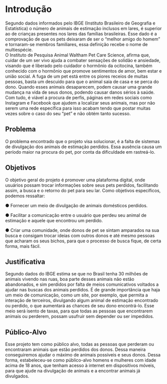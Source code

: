# Introdução

Segundo dados informados pelo IBGE (Instituto Brasileiro de Geografia e Estatística) o número de animais de estimação inclusos em lares, é superior ao de crianças presentes nos lares das famílias brasileiras. Esse dado é a comprovação de que os pets deixaram de ser o “melhor amigo do homem” e tornaram-se membros familiares, essa definição recebe o nome de multiespécie.  
O Instituto de Pesquisa Animal Waltham Pet Care Science, afirma que, cuidar de um ser vivo ajuda a combater sensações de solidão e ansiedade, visando que é liberado pelo cuidador o hormônio da ocitocina, também conhecido com o hormônio que promove sentimentos de amor, bem estar e união social.
A fuga de um pet está entre os piores receios de muitas pessoas, basta um descuido para que o animal saia de casa e se perca do dono. Quando esses animais desaparecem, podem causar uma grande mudança na vida de seus donos, podendo causar danos sérios à saúde. 
Com tudo, é viável a procura de perfis, páginas em redes sociais como Instagram e Facebook que ajudem a localizar seus animais, mas por não serem uma rede específica para isso acabam tendo que postar muitas vezes sobre o caso do seu “pet” e não obtém tanto sucesso.


## Problema

O problema encontrado que o projeto visa solucionar, é a falta de sistemas de divulgação dos animais de estimação perdidos. Essa ausência causa um período maior na procura do pet, por conta da dificuldade em rastreá-lo. 

## Objetivos

O objetivo geral do projeto é promover uma plataforma digital, onde usuários possam trocar informações sobre seus pets perdidos, facilitando assim, a busca e o retorno do pet para seu lar. 
Como objetivos específicos, podemos ressaltar: 

● Fornecer um meio de divulgação de animais domésticos perdidos. 

● Facilitar a comunicação entre o usuário que perdeu seu animal de estimação e aquele que encontrou um perdido.	

● Criar uma comunidade, onde donos de pet se sintam amparados na sua busca e consigam trocar ideias com outros donos e até mesmo pessoas que acharam os seus bichos, para que o processo de busca fique, de certa forma, mais fácil. 


## Justificativa

Segundo dados do IBGE estima se que no Brasil tenha 30 milhões de animais vivendo nas ruas, boa parte desses animais não estão abandonados, e sim perdidos por falta de meios comunicativos voltados a ajudar nas buscas dos animais perdidos. 
É de grande importância que haja um meio de comunicação, como um site, por exemplo, que permita a interação de terceiros, divulgando algum animal de estimação encontrado ou perdido, o que aumentará as chances de seu dono encontrá-lo. Esse meio será isento de taxas, para que todas as pessoas que encontrarem animais ou perderem, possam usufruir sem depender ou ser impedidos.


## Público-Alvo

Esse projeto tem como público alvo, todas as pessoas que perderam ou encontraram animais que estão perdidos dos donos.  Dessa maneira conseguiremos ajudar o máximo de animais possíveis e seus donos. 
Dessa forma, estabeleceu-se como público-alvo homens e mulheres com idade acima de 18 anos, que tenham acesso à internet em dispositivos móveis, para que ajude na divulgação de animais e a encontrar animais já divulgados.  
